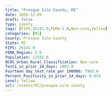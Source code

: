 ```yaml
---
title: "Presque Isle County, MI"
date: 2020-12-05
draft: false
type: county
tags: [FIPS:26141.0,FEMA:5.0,Non-core,Yellow]
categories: [MI]
County: Presque Isle County
State: MI
FIPS: 26141.0
FEMA_Region: 5.0
Population: 12592.0
NCHS_Urban_Rural_Classification: Non-core
Tests_in_prior_14_days: 1003.0
Fourteen_day_test_rate_per_100000: 7965.0
Percent_Positivity_in_prior_14_days: 0.074
Level: Yellow
url: /states/MI/presque-isle-county
---
```



